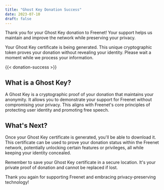 ```yaml
---
title: "Ghost Key Donation Success"
date: 2023-07-10
draft: false
---
```


Thank you for your Ghost Key donation to Freenet! Your support helps us maintain and improve the network while preserving your privacy.

Your Ghost Key certificate is being generated. This unique cryptographic token proves your donation without revealing your identity. Please wait a moment while we process your information.

{{< donation-success >}}

## What is a Ghost Key?

A Ghost Key is a cryptographic proof of your donation that maintains your anonymity. It allows you to demonstrate your support for Freenet without compromising your privacy. This aligns with Freenet's core principles of protecting user identity and promoting free speech.

## What's Next?

Once your Ghost Key certificate is generated, you'll be able to download it. This certificate can be used to prove your donation status within the Freenet network, potentially unlocking certain features or privileges, all while keeping your identity concealed.

Remember to save your Ghost Key certificate in a secure location. It's your private proof of donation and cannot be replaced if lost.

Thank you again for supporting Freenet and embracing privacy-preserving technology!
